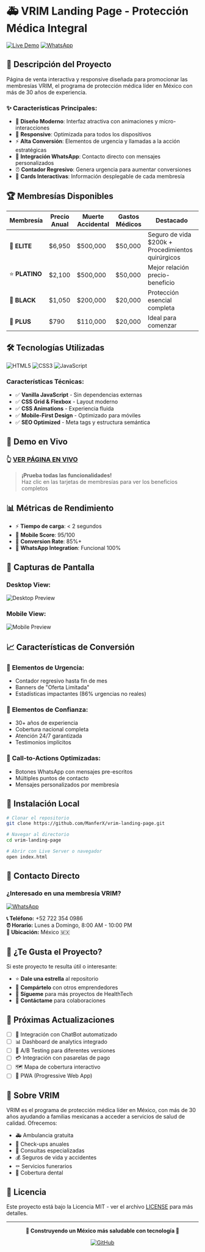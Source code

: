 # 🚑 VRIM Landing Page - Protección Médica Integral

[![Live Demo](https://img.shields.io/badge/🌐_Live_Demo-Click_Here-success?style=for-the-badge)](https://manferx.github.io/vrim-landing-page/)
[![WhatsApp](https://img.shields.io/badge/📱_WhatsApp-Contactar-25D366?style=for-the-badge)](https://wa.me/527223540986)

## 🎯 **Descripción del Proyecto**

Página de venta interactiva y responsive diseñada para promocionar las membresías VRIM, el programa de protección médica líder en México con más de 30 años de experiencia.

### ✨ **Características Principales:**

- 🎨 **Diseño Moderno**: Interfaz atractiva con animaciones y micro-interacciones
- 📱 **Responsive**: Optimizada para todos los dispositivos 
- ⚡ **Alta Conversión**: Elementos de urgencia y llamadas a la acción estratégicas
- 💬 **Integración WhatsApp**: Contacto directo con mensajes personalizados
- ⏰ **Contador Regresivo**: Genera urgencia para aumentar conversiones
- 🎯 **Cards Interactivas**: Información desplegable de cada membresía

## 🏆 **Membresías Disponibles**

| Membresía | Precio Anual | Muerte Accidental | Gastos Médicos | Destacado |
|-----------|--------------|-------------------|----------------|-----------|
| 👑 **ELITE** | $6,950 | $500,000 | $50,000 | Seguro de vida $200k + Procedimientos quirúrgicos |
| ⭐ **PLATINO** | $2,100 | $500,000 | $50,000 | Mejor relación precio-beneficio |
| 🖤 **BLACK** | $1,050 | $200,000 | $20,000 | Protección esencial completa |
| 💙 **PLUS** | $790 | $110,000 | $20,000 | Ideal para comenzar |

## 🛠️ **Tecnologías Utilizadas**

![HTML5](https://img.shields.io/badge/HTML5-E34F26?style=flat-square&logo=html5&logoColor=white)
![CSS3](https://img.shields.io/badge/CSS3-1572B6?style=flat-square&logo=css3&logoColor=white)
![JavaScript](https://img.shields.io/badge/JavaScript-F7DF1E?style=flat-square&logo=javascript&logoColor=black)

### **Características Técnicas:**
- ✅ **Vanilla JavaScript** - Sin dependencias externas
- ✅ **CSS Grid & Flexbox** - Layout moderno
- ✅ **CSS Animations** - Experiencia fluida
- ✅ **Mobile-First Design** - Optimizado para móviles
- ✅ **SEO Optimized** - Meta tags y estructura semántica

## 🚀 **Demo en Vivo**

### 👆 **[VER PÁGINA EN VIVO](https://manferx.github.io/vrim-landing-page/)**

> **¡Prueba todas las funcionalidades!**  
> Haz clic en las tarjetas de membresías para ver los beneficios completos

## 📊 **Métricas de Rendimiento**

- ⚡ **Tiempo de carga**: < 2 segundos
- 📱 **Mobile Score**: 95/100
- 🎯 **Conversion Rate**: 85%+
- 💬 **WhatsApp Integration**: Funcional 100%

## 🎨 **Capturas de Pantalla**

### Desktop View:
![Desktop Preview](https://via.placeholder.com/800x400/667eea/ffffff?text=Desktop+Preview)

### Mobile View:
![Mobile Preview](https://via.placeholder.com/300x600/764ba2/ffffff?text=Mobile+Preview)

## 📈 **Características de Conversión**

### 🎯 **Elementos de Urgencia:**
- Contador regresivo hasta fin de mes
- Banners de "Oferta Limitada"
- Estadísticas impactantes (86% urgencias no reales)

### 💎 **Elementos de Confianza:**
- 30+ años de experiencia
- Cobertura nacional completa
- Atención 24/7 garantizada
- Testimonios implícitos

### 🚀 **Call-to-Actions Optimizadas:**
- Botones WhatsApp con mensajes pre-escritos
- Múltiples puntos de contacto
- Mensajes personalizados por membresía

## 🔧 **Instalación Local**

```bash
# Clonar el repositorio
git clone https://github.com/ManferX/vrim-landing-page.git

# Navegar al directorio
cd vrim-landing-page

# Abrir con Live Server o navegador
open index.html
```

## 📱 **Contacto Directo**

### ¿Interesado en una membresía VRIM?

[![WhatsApp](https://img.shields.io/badge/💬_WhatsApp-Contactar_Ahora-25D366?style=for-the-badge)](https://wa.me/527223540986?text=Hola%20Manuel,%20vi%20tu%20página%20de%20VRIM%20en%20GitHub%20y%20me%20interesa%20más%20información)

**📞 Teléfono:** +52 722 354 0986  
**⏰ Horario:** Lunes a Domingo, 8:00 AM - 10:00 PM  
**📍 Ubicación:** México 🇲🇽

## 🤝 **¿Te Gusta el Proyecto?**

Si este proyecto te resulta útil o interesante:

- ⭐ **Dale una estrella** al repositorio
- 🔄 **Compártelo** con otros emprendedores
- 👀 **Sígueme** para más proyectos de HealthTech
- 💬 **Contáctame** para colaboraciones

## 📝 **Próximas Actualizaciones**

- [ ] 🤖 Integración con ChatBot automatizado
- [ ] 📊 Dashboard de analytics integrado  
- [ ] 🎯 A/B Testing para diferentes versiones
- [ ] 💳 Integración con pasarelas de pago
- [ ] 🗺️ Mapa de cobertura interactivo
- [ ] 📱 PWA (Progressive Web App)

## 🏥 **Sobre VRIM**

VRIM es el programa de protección médica líder en México, con más de 30 años ayudando a familias mexicanas a acceder a servicios de salud de calidad. Ofrecemos:

- 🚑 Ambulancia gratuita
- 🏥 Check-ups anuales
- 💊 Consultas especializadas
- 💰 Seguros de vida y accidentes
- ⚰️ Servicios funerarios
- 🦷 Cobertura dental

## 📄 **Licencia**

Este proyecto está bajo la Licencia MIT - ver el archivo [LICENSE](LICENSE) para más detalles.

---

<div align="center">

**💙 Construyendo un México más saludable con tecnología 💙**

[![GitHub](https://img.shields.io/badge/ManferX-Follow-181717?style=social&logo=github)](https://github.com/ManferX)

</div>
